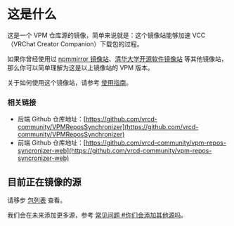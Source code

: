 # 这是什么

这是一个 VPM 仓库源的镜像，简单来说就是：这个镜像站能够加速 VCC（VRChat Creator Companion）下载包的过程。

如果你曾经使用过 [npmmirror 镜像站](https://npmmirror.com/)、[清华大学开源软件镜像站](https://mirrors.tuna.tsinghua.edu.cn/) 等其他镜像站，那么你可以简单理解为这是以上镜像站的 VPM 版本。

关于如何使用这个镜像站，请参考 [使用指南](/docs/getting-started)。

### 相关链接

- 后端 Github 仓库地址：[https://github.com/vrcd-community/VPMReposSynchronizer](https://github.com/vrcd-community/VPMReposSynchronizer)
- 前端 Github 仓库地址：[https://github.com/vrcd-community/vpm-repos-syncronizer-web](https://github.com/vrcd-community/vpm-repos-syncronizer-web)

## 目前正在镜像的源

请移步 [包列表](http://localhost:3000/repos) 查看。

我们会在未来添加更多源，参考 [常见问题 #你们会添加其他源吗](/docs/faq#你们会添加其他源吗)。
